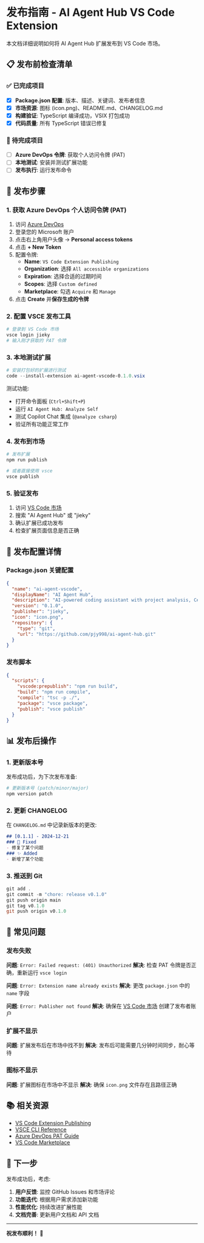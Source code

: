 # 发布指南 - AI Agent Hub VS Code Extension

本文档详细说明如何将 AI Agent Hub 扩展发布到 VS Code 市场。

## 📋 发布前检查清单

### ✅ 已完成项目
- [x] **Package.json 配置**: 版本、描述、关键词、发布者信息
- [x] **市场资源**: 图标 (icon.png)、README.md、CHANGELOG.md
- [x] **构建验证**: TypeScript 编译成功，VSIX 打包成功
- [x] **代码质量**: 所有 TypeScript 错误已修复

### 🔄 待完成项目
- [ ] **Azure DevOps 令牌**: 获取个人访问令牌 (PAT)
- [ ] **本地测试**: 安装并测试扩展功能
- [ ] **发布执行**: 运行发布命令

## 🚀 发布步骤

### 1. 获取 Azure DevOps 个人访问令牌 (PAT)

1. 访问 [Azure DevOps](https://dev.azure.com/)
2. 登录您的 Microsoft 账户
3. 点击右上角用户头像 → **Personal access tokens**
4. 点击 **+ New Token**
5. 配置令牌:
   - **Name**: `VS Code Extension Publishing`
   - **Organization**: 选择 `All accessible organizations`
   - **Expiration**: 选择合适的过期时间
   - **Scopes**: 选择 `Custom defined`
   - **Marketplace**: 勾选 `Acquire` 和 `Manage`
6. 点击 **Create** 并**保存生成的令牌**

### 2. 配置 VSCE 发布工具

```powershell
# 登录到 VS Code 市场
vsce login jieky
# 输入刚才获取的 PAT 令牌
```

### 3. 本地测试扩展

```powershell
# 安装打包好的扩展进行测试
code --install-extension ai-agent-vscode-0.1.0.vsix
```

测试功能:
- 打开命令面板 (`Ctrl+Shift+P`)
- 运行 `AI Agent Hub: Analyze Self`
- 测试 Copilot Chat 集成 (`@analyze csharp`)
- 验证所有功能正常工作

### 4. 发布到市场

```powershell
# 发布扩展
npm run publish

# 或者直接使用 vsce
vsce publish
```

### 5. 验证发布

1. 访问 [VS Code 市场](https://marketplace.visualstudio.com/)
2. 搜索 "AI Agent Hub" 或 "jieky"
3. 确认扩展已成功发布
4. 检查扩展页面信息是否正确

## 🔧 发布配置详情

### Package.json 关键配置

```json
{
  "name": "ai-agent-vscode",
  "displayName": "AI Agent Hub",
  "description": "AI-powered coding assistant with project analysis, C# coding standards, and intelligent workflow automation for VS Code",
  "version": "0.1.0",
  "publisher": "jieky",
  "icon": "icon.png",
  "repository": {
    "type": "git",
    "url": "https://github.com/pjy998/ai-agent-hub.git"
  }
}
```

### 发布脚本

```json
{
  "scripts": {
    "vscode:prepublish": "npm run build",
    "build": "npm run compile",
    "compile": "tsc -p ./",
    "package": "vsce package",
    "publish": "vsce publish"
  }
}
```

## 📊 发布后操作

### 1. 更新版本号

发布成功后，为下次发布准备:

```powershell
# 更新版本号 (patch/minor/major)
npm version patch
```

### 2. 更新 CHANGELOG

在 `CHANGELOG.md` 中记录新版本的更改:

```markdown
## [0.1.1] - 2024-12-21
### 🔧 Fixed
- 修复了某个问题
### ✨ Added
- 新增了某个功能
```

### 3. 推送到 Git

```powershell
git add .
git commit -m "chore: release v0.1.0"
git push origin main
git tag v0.1.0
git push origin v0.1.0
```

## 🚨 常见问题

### 发布失败

**问题**: `Error: Failed request: (401) Unauthorized`
**解决**: 检查 PAT 令牌是否正确，重新运行 `vsce login`

**问题**: `Error: Extension name already exists`
**解决**: 更改 `package.json` 中的 `name` 字段

**问题**: `Error: Publisher not found`
**解决**: 确保在 [VS Code 市场](https://marketplace.visualstudio.com/manage) 创建了发布者账户

### 扩展不显示

**问题**: 扩展发布后在市场中找不到
**解决**: 发布后可能需要几分钟时间同步，耐心等待

### 图标不显示

**问题**: 扩展图标在市场中不显示
**解决**: 确保 `icon.png` 文件存在且路径正确

## 📚 相关资源

- [VS Code Extension Publishing](https://code.visualstudio.com/api/working-with-extensions/publishing-extension)
- [VSCE CLI Reference](https://github.com/microsoft/vscode-vsce)
- [Azure DevOps PAT Guide](https://docs.microsoft.com/en-us/azure/devops/organizations/accounts/use-personal-access-tokens-to-authenticate)
- [VS Code Marketplace](https://marketplace.visualstudio.com/)

## 🎯 下一步

发布成功后，考虑:

1. **用户反馈**: 监控 GitHub Issues 和市场评论
2. **功能迭代**: 根据用户需求添加新功能
3. **性能优化**: 持续改进扩展性能
4. **文档完善**: 更新用户文档和 API 文档

---

**祝发布顺利！** 🎉